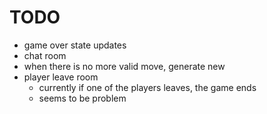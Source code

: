 # TODO
- game over state updates
- chat room
- when there is no more valid move, generate new
- player leave room
  - currently if one of the players leaves, the game ends
  - seems to be problem
